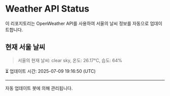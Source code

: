 
# Weather API Status

이 리포지토리는 OpenWeather API를 사용하여 서울의 날씨 정보를 자동으로 업데이트합니다.

## 현재 서울 날씨
> 서울의 현재 날씨: clear sky, 온도: 26.17°C, 습도: 64%

⏳ 업데이트 시간: 2025-07-09 19:16:50 (UTC)

---
자동 업데이트 봇에 의해 관리됩니다.
